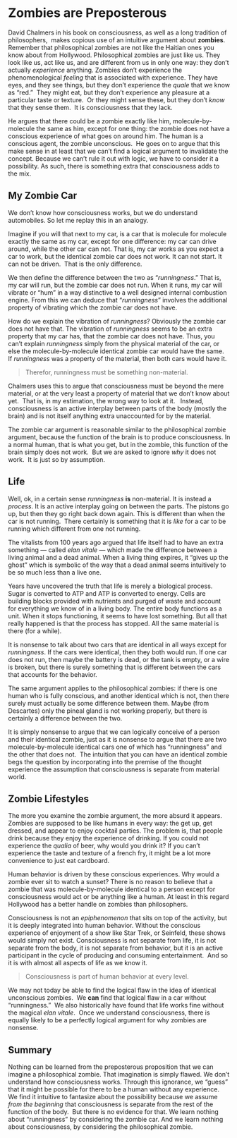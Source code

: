 #  Zombies are Preposterous

David Chalmers in his book on consciousness, as well as a long tradition of philosophers,  makes copious use of an intuitive argument about **zombies**. Remember that philosophical zombies are not like the Haitian ones you know about from Hollywood. Philosophical zombies are just like us. They look like us, act like us, and are different from us in only one way: they don’t actually _experience_ anything. Zombies don’t experience the phenomenological _feeling_ that is associated with experience. They have eyes, and they see things, but they don’t experience the _quale_ that we know as “red.”  They might eat, but they don’t experience any pleasure at a particular taste or texture.  Or they might sense these, but they don’t _know_ that they sense them.  It is consciousness that they lack.

He argues that there could be a zombie exactly like him, molecule-by-molecule the same as him, except for one thing: the zombie does not have a conscious experience of what goes on around him. The human is a conscious agent, the zombie unconscious.  He goes on to argue that this make sense in at least that we can’t find a logical argument to invalidate the concept. Because we can’t rule it out with logic, we have to consider it a possibility. As such, there is something extra that consciousness adds to the mix.

## My Zombie Car

We don’t know how consciousness works, but we do understand automobiles. So let me replay this in an analogy.

Imagine if you will that next to my car, is a car that is molecule for molecule exactly the same as my car, except for one difference: my car can drive around, while the other car can not. That is, my car works as you expect a car to work, but the identical zombie car does not work. It can not start. It can not be driven.  That is the only difference.

We then define the difference between the two as “_runningness_.” That is, my car will run, but the zombie car does not run. When it runs, my car will vibrate or “hum” in a way distinctive to a well designed internal combustion engine. From this we can deduce that “_runningness_” involves the additional property of vibrating which the zombie car does not have.

How do we explain the vibration of _runningness_? Obviously the zombie car does not have that. The vibration of _runningness_ seems to be an extra property that my car has, that the zombie car does not have. Thus, you can’t explain _runningness_ simply from the physical material of the car, or else the molecule-by-molecule identical zombie car would have the same.  If _runningness_ was a property of the material, then both cars would have it.

> Therefor, runningness must be something non-material.

Chalmers uses this to argue that consciousness must be beyond the mere material, or at the very least a property of material that we don’t know about yet.  That is, in my estimation, the wrong way to look at it.   Instead, consciousness is an active interplay between parts of the body (mostly the brain) and is not itself anything extra unaccounted for by the material.

The zombie car argument is reasonable similar to the philosophical zombie argument, because the function of the brain is to produce consciousness. In a normal human, that is what you get, but in the zombie, this function of the brain simply does not work.  But we are asked to ignore _why_ it does not work.  It is just so by assumption.

## Life

Well, ok, in a certain sense _runningness_ **is** non-material. It is instead a _process_. It is an active interplay going on between the parts. The pistons go up, but then they go right back down again. This is different than when the car is not running.  There certainly is something that it is _like_ for a car to be running which different from one not running.

The vitalists from 100 years ago argued that life itself had to have an extra something — called _elan vitale_ — which made the difference between a living animal and a dead animal. When a living thing expires, it “gives up the ghost” which is symbolic of the way that a dead animal seems intuitively to be so much less than a live one.

Years have uncovered the truth that life is merely a biological process. Sugar is converted to ATP and ATP is converted to energy. Cells are building blocks provided with nutrients and purged of waste and account for everything we know of in a living body. The entire body functions as a unit. When it stops functioning, it seems to have lost something. But all that really happened is that the process has stopped. All the same material is there (for a while).

It is nonsense to talk about two cars that are identical in all ways except for _runningness_. If the cars were identical, then they both would run. If one car does not run, then maybe the battery is dead, or the tank is empty, or a wire is broken, but there is surely something that is different between the cars that accounts for the behavior.

The same argument applies to the philosophical zombies: if there is one human who is fully conscious, and another identical which is not, then there surely must actually be some difference between them. Maybe (from Descartes) only the pineal gland is not working properly, but there is certainly a difference between the two.

It is simply nonsense to argue that we can logically conceive of a person and their identical zombie, just as it is nonsense to argue that there are two molecule-by-molecule identical cars one of which has “runningness” and the other that does not.  The intuition that you can have an identical zombie begs the question by incorporating into the premise of the thought experience the assumption that consciousness is separate from material world.

## Zombie Lifestyles

The more you examine the zombie argument, the more absurd it appears. Zombies are supposed to be like humans in every way: the get up, get dressed, and appear to enjoy cocktail parties. The problem is, that people drink because they enjoy the experience of drinking. If you could not experience the _qualia_ of beer, why would you drink it? If you can’t experience the taste and texture of a french fry, it might be a lot more convenience to just eat cardboard.

Human behavior is driven by these conscious experiences. Why would a zombie ever sit to watch a sunset? There is no reason to believe that a zombie that was molecule-by-molecule identical to a person except for consciousness would act or be anything like a human. At least in this regard Hollywood has a better handle on zombies than philosophers.

Consciousness is not an _epiphenomenon_ that sits on top of the activity, but it is deeply integrated into human behavior. Without the conscious experience of enjoyment of a show like Star Trek, or Seinfeld, these shows would simply not exist. Consciousness is not separate from life, it is not separate from the body, it is not separate from behavior, but it is an active participant in the cycle of producing and consuming entertainment.  And so it is with almost all aspects of life as we know it.

> Consciousness is part of human behavior at every level.

We may not today be able to find the logical flaw in the idea of identical unconscious zombies.  We **can** find that logical flaw in a car without “runningness.”  We also historically have found that life works fine without the magical _elan vitale_.  Once we understand consciousness, there is equally likely to be a perfectly logical argument for why zombies are nonsense.

## Summary

Nothing can be learned from the preposterous proposition that we can imagine a philosophical zombie. That imagination is simply flawed. We don’t understand how consciousness works. Through this ignorance, we “guess” that it might be possible for there to be a human without any experience. We find it intuitive to fantasize about the possibility because we assume _from the beginning_ that consciousness is separate from the rest of the function of the body.  But there is no evidence for that. We learn nothing about “runningness” by considering the zombie car. And we learn nothing about consciousness, by considering the philosophical zombie.